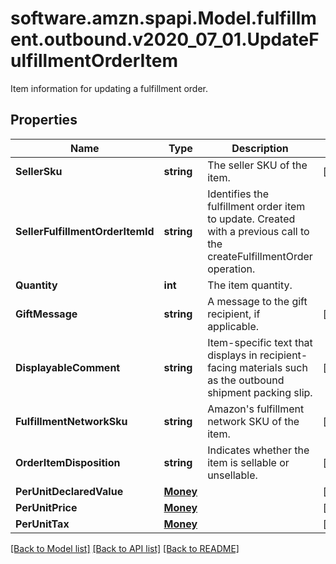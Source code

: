 # software.amzn.spapi.Model.fulfillment.outbound.v2020_07_01.UpdateFulfillmentOrderItem
Item information for updating a fulfillment order.

## Properties

Name | Type | Description | Notes
------------ | ------------- | ------------- | -------------
**SellerSku** | **string** | The seller SKU of the item. | [optional] 
**SellerFulfillmentOrderItemId** | **string** | Identifies the fulfillment order item to update. Created with a previous call to the createFulfillmentOrder operation. | 
**Quantity** | **int** | The item quantity. | 
**GiftMessage** | **string** | A message to the gift recipient, if applicable. | [optional] 
**DisplayableComment** | **string** | Item-specific text that displays in recipient-facing materials such as the outbound shipment packing slip. | [optional] 
**FulfillmentNetworkSku** | **string** | Amazon&#39;s fulfillment network SKU of the item. | [optional] 
**OrderItemDisposition** | **string** | Indicates whether the item is sellable or unsellable. | [optional] 
**PerUnitDeclaredValue** | [**Money**](Money.md) |  | [optional] 
**PerUnitPrice** | [**Money**](Money.md) |  | [optional] 
**PerUnitTax** | [**Money**](Money.md) |  | [optional] 

[[Back to Model list]](../README.md#documentation-for-models) [[Back to API list]](../README.md#documentation-for-api-endpoints) [[Back to README]](../README.md)

